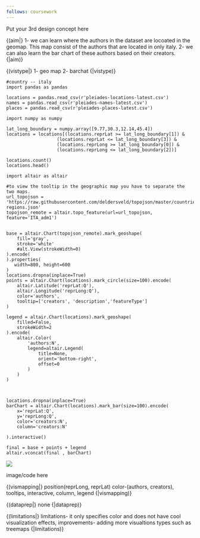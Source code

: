 ```yaml
---
follows: coursework
---
```


Put your 3rd design concept here

{(aim|}
1- we can learn  where the authors in the dataset are locoated in the geomap. This map consist of the authors that are located in only italy. 2- we can also learn the bar chart of these authors based on their creators.
{|aim)}

{(vistype|}
1- geo map 2- barchat
{|vistype)}
```python{v hide}
#country -- italy
import pandas as pandas

locations = pandas.read_csv(r'pleiades-locations-latest.csv')
names = pandas.read_csv(r'pleiades-names-latest.csv')
places = pandas.read_csv(r'pleiades-places-latest.csv')

import numpy as numpy

lat_long_boundary = numpy.array([9.77,30.3,12.14,45.4])
locations = locations[(locations.reprLat >= lat_long_boundary[1]) & 
                   (locations.reprLat <= lat_long_boundary[3]) &
                   (locations.reprLong >= lat_long_boundary[0]) &
                   (locations.reprLong <= lat_long_boundary[2])]

locations.count()
locations.head()

import altair as altair

#to view the tooltip in the geographic map you have to separate the two maps. 
url_topojson =  'https://raw.githubusercontent.com/deldersveld/topojson/master/countries/italy/italy-regions.json'
topojson_remote = altair.topo_feature(url=url_topojson, feature='ITA_adm1')


base = altair.Chart(topojson_remote).mark_geoshape(
    fill='gray',
    stroke='white'
    #alt.View(strokeWidth=0)
).encode(
).properties( 
   width=800, height=600
)
locations.dropna(inplace=True)
points = altair.Chart(locations).mark_circle(size=100).encode(
    altair.Latitude('reprLat:Q'),
    altair.Longitude('reprLong:Q'),
    color='authors',
    tooltip=['creators', 'description','featureType']
)

legend = altair.Chart(locations).mark_geoshape(
    filled=False,
    strokeWidth=2
).encode(
    altair.Color(
        'authors:N',
        legend=altair.Legend(
            title=None,
            orient='bottom-right',
            offset=0
        )
    )
)



locations.dropna(inplace=True)
barChart = altair.Chart(locations).mark_bar(size=100).encode(
    x='reprLat:Q',
    y='reprLong:Q',
    color='creators:N',
    column='creators:N'

).interactive()

final = base + points + legend
altair.vconcat(final , barChart)
```
![](visualization-2.png)

image/code here

{(vismapping|}
position(reprLong, reprLat) color-(authors, creators), tooltips, interactive, column, legend
{|vismapping)}

{(dataprep|}
none
{|dataprep)}

{(limitations|}
limitations- it only specifies color and does not have cool visualization effects, improvements- adding more visualtions types such as treemaps 
{|limitations)}